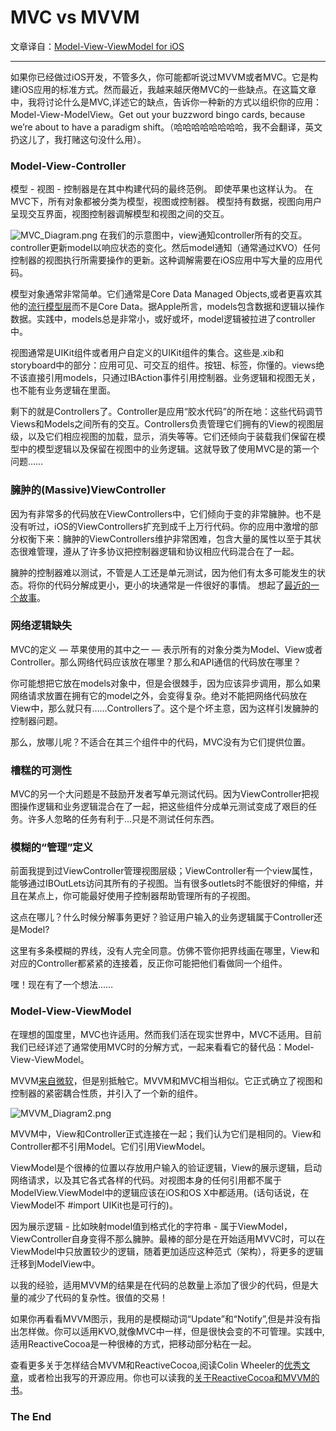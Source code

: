 # MVC vs MVVM

  文章译自：[Model-View-ViewModel for iOS](http://www.teehanlax.com/blog/model-view-viewmodel-for-ios/)

---

如果你已经做过iOS开发，不管多久，你可能都听说过MVVM或者MVC。它是构建iOS应用的标准方式。然而最近，我越来越厌倦MVC的一些缺点。在这篇文章中，我将讨论什么是MVC,详述它的缺点，告诉你一种新的方式以组织你的应用：Model-View-ModelView。Get out your buzzword bingo cards, because we’re about to have a paradigm shift。（哈哈哈哈哈哈哈哈，我不会翻译，英文扔这儿了，我打赌这句没什么用）。

### Model-View-Controller

模型 - 视图 - 控制器是在其中构建代码的最终范例。 即使苹果也这样认为。 在MVC下，所有对象都被分类为模型，视图或控制器。 模型持有数据，视图向用户呈现交互界面，视图控制器调解模型和视图之间的交互。

![MVC_Diagram.png](http://upload-images.jianshu.io/upload_images/3658743-619cce3d4e3a2afd.png?imageMogr2/auto-orient/strip%7CimageView2/2/w/1240)
在我们的示意图中，view通知controller所有的交互。controller更新model以响应状态的变化。然后model通知（通常通过KVO）任何控制器的视图执行所需要操作的更新。这种调解需要在iOS应用中写大量的应用代码。

模型对象通常非常简单。它们通常是Core Data Managed Objects,或者更喜欢其他的[流行模型层](https://developer.apple.com/library/content/documentation/DataManagement/Devpedia-CoreData/managedObject.html#//apple_ref/doc/uid/TP40010398-CH23-SW1)而不是Core Data。据Apple所言，models包含数据和逻辑以操作数据。实践中，models总是非常小，或好或坏，model逻辑被拉进了controller中。

视图通常是UIKit组件或者用户自定义的UIKit组件的集合。这些是.xib和storyboard中的部分：应用可见、可交互的组件。按钮、标签，你懂的。views绝不该直接引用models，只通过IBAction事件引用控制器。业务逻辑和视图无关，也不能有业务逻辑在里面。


剩下的就是Controllers了。Controller是应用“胶水代码”的所在地：这些代码调节Views和Models之间所有的交互。Controllers负责管理它们拥有的View的视图层级，以及它们相应视图的加载，显示，消失等等。它们还倾向于装载我们保留在模型中的模型逻辑以及保留在视图中的业务逻辑。这就导致了使用MVC是的第一个问题……

### 臃肿的(Massive)ViewController

因为有非常多的代码放在ViewControllers中，它们倾向于变的非常臃肿。也不是没有听过，iOS的ViewControllers扩充到成千上万行代码。你的应用中激增的部分权衡下来：臃肿的ViewControllers维护非常困难，包含大量的属性以至于其状态很难管理，遵从了许多协议把控制器逻辑和协议相应代码混合在了一起。


臃肿的控制器难以测试，不管是人工还是单元测试，因为他们有太多可能发生的状态。将你的代码分解成更小，更小的块通常是一件很好的事情。 想起了[最近的一个故事](http://mikehadlow.blogspot.co.uk/2013/12/are-your-programmers-working-hard-or.html)。

### 网络逻辑缺失

MVC的定义 — 苹果使用的其中之一 — 表示所有的对象分类为Model、View或者Controller。那么网络代码应该放在哪里？那么和API通信的代码放在哪里？

你可能想把它放在models对象中，但是会很棘手，因为应该异步调用，那么如果网络请求放置在拥有它的model之外，会变得复杂。绝对不能把网络代码放在View中，那么就只有……Controllers了。这个是个坏主意，因为这样引发臃肿的控制器问题。

那么，放哪儿呢？不适合在其三个组件中的代码，MVC没有为它们提供位置。

### 槽糕的可测性

MVC的另一个大问题是不鼓励开发者写单元测试代码。因为ViewController把视图操作逻辑和业务逻辑混合在了一起，把这些组件分成单元测试变成了艰巨的任务。许多人忽略的任务有利于...只是不测试任何东西。

### 模糊的“管理”定义

前面我提到过ViewController管理视图层级；ViewController有一个view属性，能够通过IBOutLets访问其所有的子视图。当有很多outlets时不能很好的伸缩，并且在某点上，你可能最好使用子控制器帮助管理所有的子视图。

这点在哪儿？什么时候分解事务更好？验证用户输入的业务逻辑属于Controller还是Model?

这里有多条模糊的界线，没有人完全同意。仿佛不管你把界线画在哪里，View和对应的Controller都紧紧的连接着，反正你可能把他们看做同一个组件。

嘿！现在有了一个想法……

### Model-View-ViewModel

在理想的国度里，MVC也许适用。然而我们活在现实世界中，MVC不适用。目前我们已经详述了通常使用MVC时的分解方式，一起来看看它的替代品：Model-View-ViewModel。

MVVM[来自微软](https://msdn.microsoft.com/en-us/library/hh848246.aspx)，但是别抵触它。MVVM和MVC相当相似。它正式确立了视图和控制器的紧密耦合性质，并引入了一个新的组件。


![MVVM_Diagram2.png](http://upload-images.jianshu.io/upload_images/3658743-79a50a522c247b76.png?imageMogr2/auto-orient/strip%7CimageView2/2/w/1240)

MVVM中，View和Controller正式连接在一起；我们认为它们是相同的。View和Controller都不引用Model。它们引用ViewModel。

ViewModel是个很棒的位置以存放用户输入的验证逻辑，View的展示逻辑，启动网络请求，以及其它各式各样的代码。对视图本身的任何引用都不属于ModelView.ViewModel中的逻辑应该在iOS和OS X中都适用。(话句话说，在ViewModel不 #import UIKit也是可行的)。

因为展示逻辑 - 比如映射model值到格式化的字符串 - 属于ViewModel，ViewController自身变得不那么臃肿。最棒的部分是在开始适用MVVC时，可以在ViewModel中只放置较少的逻辑，随着更加适应这种范式（架构），将更多的逻辑迁移到ModelView中。

以我的经验，适用MVVM的结果是在代码的总数量上添加了很少的代码，但是大量的减少了代码的复杂性。很值的交易！

如果你再看看MVVM图示，我用的是模糊动词“Update”和“Notify”,但是并没有指出怎样做。你可以适用KVO,就像MVC中一样，但是很快会变的不可管理。实践中,适用ReactiveCocoa是一种很棒的方式，把移动部分粘在一起。

查看更多关于怎样结合MVVM和ReactiveCocoa,阅读Colin Wheeler的[优秀文章](http://cocoasamurai.blogspot.ca/2013/03/basic-mvvm-with-reactivecocoa.html)，或者检出我写的开源应用。你也可以读我的[关于ReactiveCocoa和MVVM的书](https://leanpub.com/iosfrp)。



### The End